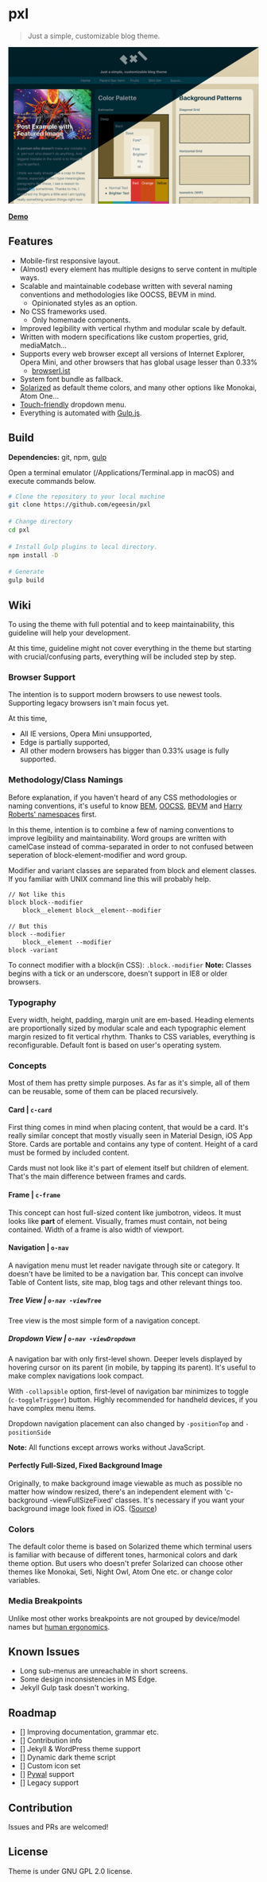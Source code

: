 # pxl
> Just a simple, customizable blog theme.

<img class="center" src="screenshot.png" alt="As you can see, Solarized theme has 2 variants: day and night." />

[**Demo**](https://egeesin.com/pxl-preview)

## Features

- Mobile-first responsive layout.
- (Almost) every element has multiple designs to serve content in multiple ways.
- Scalable and maintainable codebase written with several naming conventions and methodologies like OOCSS, BEVM in mind.
	- Opinionated styles as an option.
- No CSS frameworks used.
	- Only homemade components.
- Improved legibility with vertical rhythm and modular scale by default.
- Written with modern specifications like custom properties, grid, mediaMatch...
- Supports every web browser except all versions of Internet Explorer, Opera Mini, and other browsers that has global usage lesser than 0.33%
	- [browserl.ist](http://browserl.ist/?q=%3E0.33%25%2C+not+ie+11%2C+not+op_mini+all)
- System font bundle as fallback.
- [Solarized](https://ethanschoonover.com/solarized/) as default theme colors, and many other options like Monokai, Atom One...
- [Touch-friendly](https://osvaldas.info/drop-down-navigation-responsive-and-touch-friendly) dropdown menu.
- Everything is automated with [Gulp.js](https://gulpjs.com/).

## Build

**Dependencies:** git, npm, [gulp](https://gulpjs.com/docs/en/getting-started/quick-start)

Open a terminal emulator (/Applications/Terminal.app in macOS) and execute commands below.

```sh
# Clone the repository to your local machine
git clone https://github.com/egeesin/pxl

# Change directory
cd pxl

# Install Gulp plugins to local directory.
npm install -D

# Generate
gulp build
```


## Wiki

To using the theme with full potential and to keep maintainability, this guideline will help your development.

At this time, guideline might not cover everything in the theme but starting with crucial/confusing parts, everything will be included step by step.

### Browser Support

The intention is to support modern browsers to use newest tools. Supporting legacy browsers isn't main focus yet.

At this time,

- All IE versions, Opera Mini unsupported,
- Edge is partially supported,
- All other modern browsers has bigger than 0.33% usage is fully supported.


### Methodology/Class Namings

Before explanation, if you haven't heard of any CSS methodologies or naming conventions, it's useful to know [BEM](http://getbem.com/naming/), [OOCSS](https://www.slideshare.net/stubbornella/object-oriented-css), [BEVM](https://www.slideshare.net/Jyaasa/bevm-blockelementvariation-modifier) and [Harry Roberts' namespaces](https://csswizardry.com/2015/03/more-transparent-ui-code-with-namespaces/) first.

In this theme, intention is to combine a few of naming conventions to improve legibility and maintainability. Word groups are written with  camelCase instead of comma-separated in order to not confused between seperation of block-element-modifier and word group.

Modifier and variant classes are separated from block and element classes. If you familiar with UNIX command line this will probably help.

```
// Not like this
block block--modifier
	block__element block__element--modifier

// But this
block --modifier
	block__element --modifier
block -variant
```

To connect modifier with a block(in CSS): ``.block.-modifier``
**Note:** Classes begins with a tick or an underscore, doesn't support in IE8 or older browsers.


### Typography
Every width, height, padding, margin unit are em-based. Heading elements are proportionally sized by modular scale and each typographic element margin resized to fit vertical rhythm. Thanks to CSS variables, everything is reconfigurable. Default font is based on user's operating system.

### Concepts
Most of them has pretty simple purposes. As far as it's simple, all of them can be reusable, some of them can be placed recursively.

#### Card | ``c-card``
First thing comes in mind when placing content, that would be a card. It's really similar concept that mostly visually seen in Material Design, iOS App Store. Cards are portable and contains any type of content. Height of a card must be formed by included content.

Cards must not look like it's part of element itself but children of element. That's the main difference between frames and cards.

#### Frame | ``c-frame``
This concept can host full-sized content like jumbotron, videos. It must looks like **part** of element. Visually, frames must contain, not being contained. Width of a frame is also width of viewport.

#### Navigation | ``o-nav``
A navigation menu must let reader navigate through site or category. It doesn't have be limited to be a navigation bar. This concept can involve Table of Content lists, site map, blog tags and other relevant things too.

##### Tree View | ``o-nav -viewTree``
Tree view is the most simple form of a navigation concept.

##### Dropdown View | ``o-nav -viewDropdown``
A navigation bar with only first-level shown. Deeper levels displayed by hovering cursor on its parent (in mobile, by tapping its parent). It's useful to make complex navigations look compact.

With ``-collapsible`` option, first-level of navigation bar minimizes to toggle (``c-toggleTrigger``) button. Highly recommended for handheld devices, if you have complex menu items.

Dropdown navigation placement can also changed by ``-positionTop`` and ``-positionSide``

**Note:** All functions except arrows works without JavaScript.

#### Perfectly Full-Sized, Fixed Background Image
Originally, to make background image viewable as much as possible no matter how window resized, there's an independent element with 'c-background -viewFullSizeFixed' classes. It's necessary if you want your background image look fixed in iOS. ([Source](https://css-tricks.com/perfect-full-page-background-image/))

### Colors
The default color theme is based on Solarized theme which terminal users is familiar with because of different tones, harmonical colors and dark theme option. But users who doesn't prefer Solarized can choose other themes like Monokai, Seti, Night Owl, Atom One etc. or change color variables.

### Media Breakpoints

Unlike most other works breakpoints are not grouped by device/model names but [human ergonomics](https://twitter.com/lukew/status/273453112902172672).

## Known Issues

- Long sub-menus are unreachable in short screens.
- Some design inconsistencies in MS Edge.
- Jekyll Gulp task doesn't working.

## Roadmap

- [] Improving documentation, grammar etc.
- [] Contribution info
- [] Jekyll & WordPress theme support
- [] Dynamic dark theme script
- [] Custom icon set
- [] [Pywal](https://github.com/dylanaraps/pywal) support
- [] Legacy support

## Contribution
Issues and PRs are welcomed!

## License
Theme is under GNU GPL 2.0 license.

